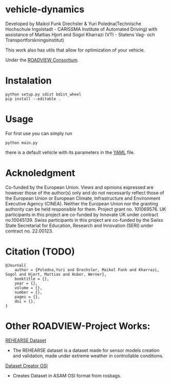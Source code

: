 # vehicle-dynamics

Developed by Maikol Funk Drechsler & Yuri Poledna(Technische Hochschule Ingolstadt - CARISSMA Institute of Automated Driving) with assistance of Mattias Hjort and Sogol Kharrazi (VTI - Statens Vag- och Transportforskningsinstitut)

This work also has utils that allow for optimization of your vehicle.

Under the [ROADVIEW Consortium](https://roadview-project.eu/).

# Instalation
``` 
python setup.py sdist bdist_wheel
pip install --editable .
``` 

# Usage
For first use you can simply run
``` 
python main.py
``` 
there is a default vehicle with its parameters in the [YAML](bmw_m8.yaml) file.


# Acknoledgment
Co-funded by the European Union. Views and opinions expressed are however those of the author(s) only and do not necessarily reflect those of the European Union or European Climate, Infrastructure and Environment Executive Agency (CINEA). Neither the European Union nor the granting authority can be held responsible for them. Project grant no. 101069576.
UK participants in this project are co-funded by Innovate UK under contract no.10045139. 
Swiss participants in this project are co-funded by the Swiss State Secretariat for Education, Research and Innovation (SERI) under contract no. 22.00123.


# Citation (TODO)
```
@Journal{
	author = {Poledna,Yuri and Drechsler, Maikol Funk and Kharrazi, Sogol and Hjort, Mattias and Huber, Werner},
	booktitle = {},
	year = {},
	volume = {},
	number = {},
	pages = {},
	doi = {},
}
```
# Other ROADVIEW-Project Works:

[REHEARSE Dataset](https://s3.ice.ri.se/roadview-WP3-Warwick/T3.2%20-%20Create%20Dataset/rehearse/index.html)
 - The REHEARSE dataset is a dataset made for sensor models creation and validation, made under extreme weather in controllable conditions.

[Dataset Creator OSI](https://github.com/roadview-project/dataset_creator_OSI)
- Creates Dataset in ASAM OSI format from rosbags.

